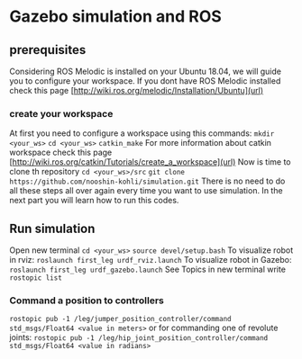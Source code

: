# Gazebo simulation and ROS
## prerequisites
Considering ROS Melodic is installed on your Ubuntu 18.04, we will guide you to configure your workspace.
If you dont have ROS Melodic installed check this page [http://wiki.ros.org/melodic/Installation/Ubuntu](url)
### create your workspace
At first you need to configure a workspace using this commands:
`mkdir <your_ws>`
`cd <your_ws>`
`catkin_make`
For more information about catkin workspace check this page [http://wiki.ros.org/catkin/Tutorials/create_a_workspace](url)
Now is time to clone th repository
`cd <your_ws>/src`
`git clone https://github.com/nooshin-kohli/simulation.git`
There is no need to do all these steps all over again every time you want to use simulation. In the next part you will learn how to run this codes.
## Run simulation
Open new terminal
`cd <your_ws>`
`source devel/setup.bash`
To visualize robot in rviz:
`roslaunch first_leg urdf_rviz.launch`
To visualize robot in Gazebo:
`roslaunch first_leg urdf_gazebo.launch`
See Topics in new terminal write 
`rostopic list`
### Command a position to controllers
`rostopic pub -1 /leg/jumper_position_controller/command std_msgs/Float64 <value in meters>`
or for commanding one of revolute joints:
`rostopic pub -1 /leg/hip_joint_position_controller/command std_msgs/Float64 <value in radians>`

